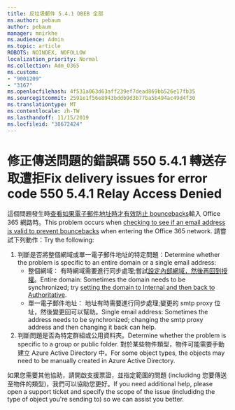 ```yaml
---
title: 反垃圾郵件 5.4.1 DBEB 全部
ms.author: pebaum
author: pebaum
manager: mnirkhe
ms.audience: Admin
ms.topic: article
ROBOTS: NOINDEX, NOFOLLOW
localization_priority: Normal
ms.collection: Adm_O365
ms.custom:
- "9001209"
- "3167"
ms.openlocfilehash: 4f531a063d63aff239ef7dead869bb526e17fb35
ms.sourcegitcommit: 2591e1f56e8943bddb9d3b77ba5b494ac49d4f30
ms.translationtype: MT
ms.contentlocale: zh-TW
ms.lasthandoff: 11/15/2019
ms.locfileid: "38672424"
---
```

# <a name="fix-delivery-issues-for-error-code-550-541-relay-access-denied"></a><span data-ttu-id="f3655-102">修正傳送問題的錯誤碼 550 5.4.1 轉送存取遭拒</span><span class="sxs-lookup"><span data-stu-id="f3655-102">Fix delivery issues for error code 550 5.4.1 Relay Access Denied</span></span>

<span data-ttu-id="f3655-103">這個問題發生時[查看如果電子郵件地址時才有效防止 bouncebacks](https://docs.microsoft.com/exchange/mail-flow-best-practices/use-directory-based-edge-blocking)輸入 Office 365 網路時。</span><span class="sxs-lookup"><span data-stu-id="f3655-103">This problem occurs when [checking to see if an email address is valid to prevent bouncebacks](https://docs.microsoft.com/exchange/mail-flow-best-practices/use-directory-based-edge-blocking) when entering the Office 365 network.</span></span> <span data-ttu-id="f3655-104">請嘗試下列動作：</span><span class="sxs-lookup"><span data-stu-id="f3655-104">Try the following:</span></span>

1. <span data-ttu-id="f3655-105">判斷是否將整個網域或單一電子郵件地址的特定問題：</span><span class="sxs-lookup"><span data-stu-id="f3655-105">Determine whether the problem is specific to an entire domain or a single email address:</span></span>
    - <span data-ttu-id="f3655-106">整個網域： 有時網域需要進行同步處理;嘗試[設定內部網域，然後再回到授權](https://docs.microsoft.com/exchange/mail-flow-best-practices/manage-accepted-domains/manage-accepted-domains)。</span><span class="sxs-lookup"><span data-stu-id="f3655-106">Entire domain: Sometimes the domain needs to be synchronized; try [setting the domain to Internal and then back to Authoritative](https://docs.microsoft.com/exchange/mail-flow-best-practices/manage-accepted-domains/manage-accepted-domains).</span></span>
    - <span data-ttu-id="f3655-107">單一電子郵件地址： 地址有時需要進行同步處理;變更的 smtp proxy 位址，然後變更回可以幫助。</span><span class="sxs-lookup"><span data-stu-id="f3655-107">Single email address: Sometimes the address needs to be synchronized; changing the smtp proxy address and then changing it back can help.</span></span>
2. <span data-ttu-id="f3655-108">判斷問題是否為特定群組或公用資料夾。</span><span class="sxs-lookup"><span data-stu-id="f3655-108">Determine whether the problem is specific to a group or public folder.</span></span> <span data-ttu-id="f3655-109">對於某些物件類型，物件可能需要手動建立 Azure Active Directory 中。</span><span class="sxs-lookup"><span data-stu-id="f3655-109">For some object types, the objects may need to be manually created in Azure Active Directory.</span></span>

<span data-ttu-id="f3655-110">如果您需要其他協助，請開啟支援票證，並指定範圍的問題 (includidng 您要傳送至物件的類型)，我們可以協助您更好。</span><span class="sxs-lookup"><span data-stu-id="f3655-110">If you need additional help, please open a support ticket and specify the scope of the issue (includidng the type of object you're sending to) so we can assist you better.</span></span>